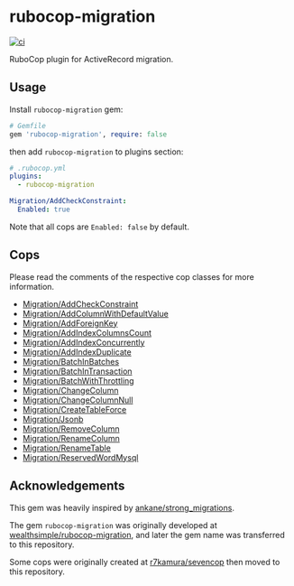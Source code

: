 # rubocop-migration

[![ci](https://github.com/r7kamura/rubocop-migration/actions/workflows/ci.yml/badge.svg)](https://github.com/r7kamura/rubocop-migration/actions/workflows/ci.yml)

RuboCop plugin for ActiveRecord migration.

## Usage

Install `rubocop-migration` gem:

```ruby
# Gemfile
gem 'rubocop-migration', require: false
```

then add `rubocop-migration` to plugins section:

```yaml
# .rubocop.yml
plugins:
  - rubocop-migration

Migration/AddCheckConstraint:
  Enabled: true
```

Note that all cops are `Enabled: false` by default.

## Cops

Please read the comments of the respective cop classes for more information.

- [Migration/AddCheckConstraint](lib/rubocop/cop/migration/add_check_constraint.rb)
- [Migration/AddColumnWithDefaultValue](lib/rubocop/cop/migration/add_column_with_default_value.rb)
- [Migration/AddForeignKey](lib/rubocop/cop/migration/add_foreign_key.rb)
- [Migration/AddIndexColumnsCount](lib/rubocop/cop/migration/add_index_columns_count.rb)
- [Migration/AddIndexConcurrently](lib/rubocop/cop/migration/add_index_concurrently.rb)
- [Migration/AddIndexDuplicate](lib/rubocop/cop/migration/add_index_duplicate.rb)
- [Migration/BatchInBatches](lib/rubocop/cop/migration/batch_in_batches.rb)
- [Migration/BatchInTransaction](lib/rubocop/cop/migration/batch_in_transaction.rb)
- [Migration/BatchWithThrottling](lib/rubocop/cop/migration/batch_with_throttling.rb)
- [Migration/ChangeColumn](lib/rubocop/cop/migration/change_column.rb)
- [Migration/ChangeColumnNull](lib/rubocop/cop/migration/change_column_null.rb)
- [Migration/CreateTableForce](lib/rubocop/cop/migration/create_table_force.rb)
- [Migration/Jsonb](lib/rubocop/cop/migration/jsonb.rb)
- [Migration/RemoveColumn](lib/rubocop/cop/migration/remove_column.rb)
- [Migration/RenameColumn](lib/rubocop/cop/migration/rename_column.rb)
- [Migration/RenameTable](lib/rubocop/cop/migration/rename_table.rb)
- [Migration/ReservedWordMysql](lib/rubocop/cop/migration/reserved_word_mysql.rb)

## Acknowledgements

This gem was heavily inspired by [ankane/strong_migrations](https://github.com/ankane/strong_migrations).

The gem `rubocop-migration` was originally developed at [wealthsimple/rubocop-migration](https://github.com/wealthsimple/rubocop-migration), and later the gem name was transferred to this repository.

Some cops were originally created at [r7kamura/sevencop](https://github.com/r7kamura/sevencop) then moved to this repository.
